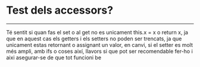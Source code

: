 # Test dels accessors?
_____________________________________________________________________
Té sentit si quan fas el set o al get no es unicament this.x = x o return x, ja que en aquest cas els getters i els
setters no poden ser trencats, ja que unicament estas retornant o assignant un valor, en canvi, si el setter es molt
més ampli, amb ifs o coses així, llavors si que pot ser recomendable fer-ho i aixi asegurar-se de que
tot funcioni be